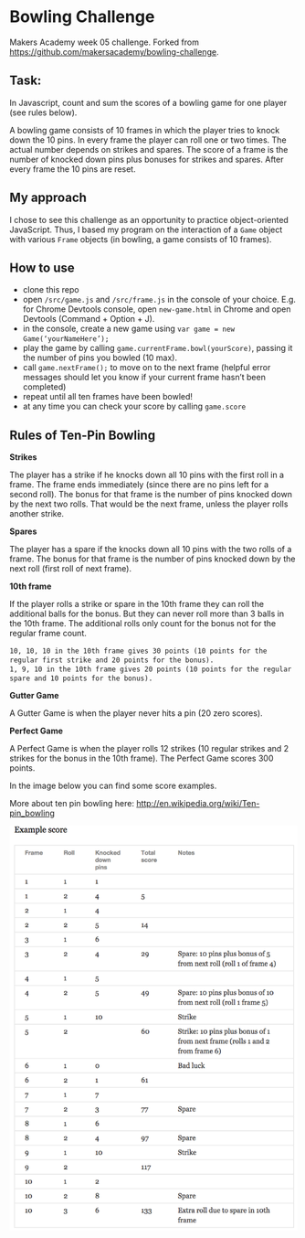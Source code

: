 
Bowling Challenge
=================

Makers Academy week 05 challenge. Forked from https://github.com/makersacademy/bowling-challenge.

Task: 
-----

In Javascript, count and sum the scores of a bowling game for one player (see rules below).

A bowling game consists of 10 frames in which the player tries to knock down the 10 pins. In every frame the player can roll one or two times. The actual number depends on strikes and spares. The score of a frame is the number of knocked down pins plus bonuses for strikes and spares. After every frame the 10 pins are reset.


My approach
-----------

I chose to see this challenge as an opportunity to practice object-oriented JavaScript. Thus, I based my program on the interaction of a ```Game``` object with various ```Frame``` objects (in bowling, a game consists of 10 frames).


How to use
---

- clone this repo
- open ```/src/game.js``` and ```/src/frame.js``` in the console of your choice. E.g. for Chrome Devtools console, open ```new-game.html``` in Chrome and open Devtools (Command + Option + J).
- in the console, create a new game using ```var game = new Game(‘yourNameHere’);```
- play the game by calling ```game.currentFrame.bowl(yourScore)```, passing it the number of pins you bowled (10 max). 
- call ```game.nextFrame();``` to move on to the next frame (helpful error messages should let you know if your current frame hasn’t been completed)
- repeat until all ten frames have been bowled!
- at any time you can check your score by calling ```game.score```


Rules of Ten-Pin Bowling
---

<b>Strikes</b>

The player has a strike if he knocks down all 10 pins with the first roll in a frame. The frame ends immediately (since there are no pins left for a second roll). The bonus for that frame is the number of pins knocked down by the next two rolls. That would be the next frame, unless the player rolls another strike.

<b>Spares</b>

The player has a spare if the knocks down all 10 pins with the two rolls of a frame. The bonus for that frame is the number of pins knocked down by the next roll (first roll of next frame).

<b>10th frame</b>

If the player rolls a strike or spare in the 10th frame they can roll the additional balls for the bonus. But they can never roll more than 3 balls in the 10th frame. The additional rolls only count for the bonus not for the regular frame count.

    10, 10, 10 in the 10th frame gives 30 points (10 points for the regular first strike and 20 points for the bonus).
    1, 9, 10 in the 10th frame gives 20 points (10 points for the regular spare and 10 points for the bonus).

<b>Gutter Game</b>

A Gutter Game is when the player never hits a pin (20 zero scores).

<b>Perfect Game</b>

A Perfect Game is when the player rolls 12 strikes (10 regular strikes and 2 strikes for the bonus in the 10th frame). The Perfect Game scores 300 points.

In the image below you can find some score examples.

More about ten pin bowling here: http://en.wikipedia.org/wiki/Ten-pin_bowling

![Ten Pin Score Example](images/example_ten_pin_scoring.png)

